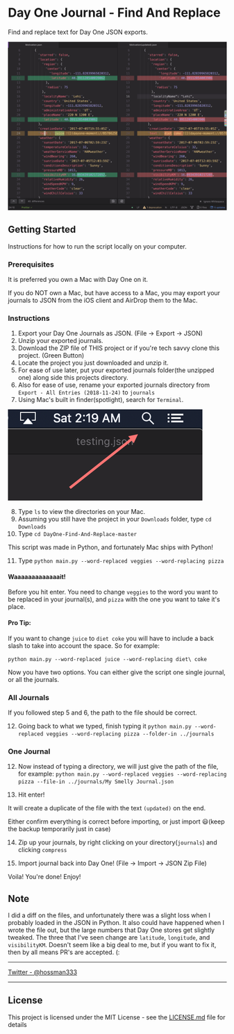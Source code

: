 # Day One Journal - Find And Replace

Find and replace text for Day One JSON exports.

![Demo pic for the script](demo2.png)

## Getting Started

Instructions for how to run the script locally on your computer.

### Prerequisites

It is preferred you own a Mac with Day One on it.

If you do NOT own a Mac, but have access to a Mac, you may export your journals to JSON from the iOS client and AirDrop them to the Mac.

### Instructions

1. Export your Day One Journals as JSON. (File -> Export -> JSON)
2. Unzip your exported journals.
3. Download the ZIP file of THIS project or if you're tech savvy clone this project. (Green Button)
4. Locate the project you just downloaded and unzip it.
5. For ease of use later, put your exported journals folder(the unzipped one) along side this projects directory.
6. Also for ease of use, rename your exported journals directory from `Export - All Entries (2018-11-24)` to `journals`
7. Using Mac's built in finder(spotlight), search for `Terminal`.

![Demo pic for spotlight](demo.png)

8. Type `ls` to view the directories on your Mac.
9. Assuming you still have the project in your `Downloads` folder, type `cd Downloads`
10. Type `cd DayOne-Find-And-Replace-master`

This script was made in Python, and fortunately Mac ships with Python!

11. Type `python main.py --word-replaced veggies --word-replacing pizza`

#### Waaaaaaaaaaaaait!

Before you hit enter. You need to change `veggies` to the word you want to be replaced in your journal(s), and `pizza` with the one you want to take it's place.

#### Pro Tip:
If you want to change `juice` to `diet coke` you will have to include a back slash to take into account the space. So for example:

```
python main.py --word-replaced juice --word-replacing diet\ coke
```

Now you have two options. You can either give the script one single journal, or all the journals.

### All Journals

If you followed step 5 and 6, the path to the file should be correct.

12. Going back to what we typed, finish typing it `python main.py --word-replaced veggies --word-replacing pizza --folder-in ../journals`

### One Journal

12. Now instead of typing a directory, we will just give the path of the file, for example: `python main.py --word-replaced veggies --word-replacing pizza --file-in ../journals/My Smelly Journal.json`

13. Hit enter!

It will create a duplicate of the file with the text `(updated)` on the end.

Either confirm everything is correct before importing, or just import 😃(keep the backup temporarily just in case)

14. Zip up your journals, by right clicking on your directory(`journals`) and clicking `compress`

15. Import journal back into Day One! (File -> Import -> JSON Zip File)

Voila! You're done! Enjoy!

## Note

I did a diff on the files, and unfortunately there was a slight loss when I probably loaded in the JSON in Python. It also could have happened when I wrote the file out, but the large numbers that Day One stores get slightly tweaked. The three that I've seen change are `latitude`, `longitude`, and `visibilityKM`. Doesn't seem like a big deal to me, but if you want to fix it, then by all means PR's are accepted. (:

---

[Twitter - @hossman333](https://twitter.com/hossman333)

---

## License

This project is licensed under the MIT License - see the [LICENSE.md](LICENSE.md) file for details
